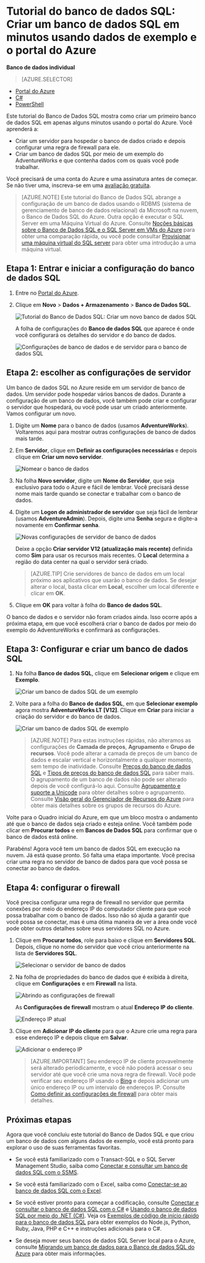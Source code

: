 <properties
	pageTitle="Tutorial do Banco de Dados SQL: Criar um banco de dados SQL | Microsoft Azure"
	description="Tutorial do Banco de Dados SQL: criar um primeiro banco de dados SQL em minutos no portal do Azure com dados de exemplo. Saiba como configurar um servidor de hospedagem e uma regra de firewall."
	keywords="tutorial do banco de dados sql, criar um banco de dados sql"
	services="sql-database"
	documentationCenter=""
	authors="jeffgoll"
	manager="jeffreyg"
	editor="cgronlun"/>


<tags
	ms.service="sql-database"
	ms.workload="data-management"
	ms.tgt_pltfrm="na"
	ms.devlang="na"
	ms.topic="hero-article"
	ms.date="12/01/2015"
	ms.author="jeffreyg"/>

# Tutorial do banco de dados SQL: Criar um banco de dados SQL em minutos usando dados de exemplo e o portal do Azure

**Banco de dados individual**

> [AZURE.SELECTOR]
- [Portal do Azure](sql-database-get-started.md)
- [C#](sql-database-get-started-csharp.md)
- [PowerShell](sql-database-get-started-powershell.md)

Este tutorial do Banco de Dados SQL mostra como criar um primeiro banco de dados SQL em apenas alguns minutos usando o portal do Azure. Você aprenderá a:

- Criar um servidor para hospedar o banco de dados criado e depois configurar uma regra de firewall para ele.
- Criar um banco de dados SQL por meio de um exemplo do AdventureWorks e que contenha dados com os quais você pode trabalhar.

Você precisará de uma conta do Azure e uma assinatura antes de começar. Se não tiver uma, inscreva-se em uma [avaliação gratuita](https://azure.microsoft.com/pricing/free-trial/).

> [AZURE.NOTE] Este tutorial do Banco de Dados SQL abrange a configuração de um banco de dados usando o RDBMS (sistema de gerenciamento de banco de dados relacional) da Microsoft na nuvem, o Banco de Dados SQL do Azure. Outra opção é executar o SQL Server em uma Máquina Virtual do Azure. Consulte [Noções básicas sobre o Banco de Dados SQL e o SQL Server em VMs do Azure](data-management-azure-sql-database-and-sql-server-iaas.md) para obter uma comparação rápida, ou você pode consultar [Provisionar uma máquina virtual do SQL server](../virtual-machines/virtual-machines-windows-classic-portal-sql.md) para obter uma introdução a uma máquina virtual.

## Etapa 1: Entrar e iniciar a configuração do banco de dados SQL
1. Entre no [Portal do Azure](https://portal.azure.com/).
2. Clique em **Novo** > **Dados + Armazenamento** > **Banco de Dados SQL**.

	![Tutorial do Banco de Dados SQL: Criar um novo banco de dados SQL](./media/sql-database-get-started/create-db.png)

	A folha de configurações do **Banco de dados SQL** que aparece é onde você configurará os detalhes do servidor e do banco de dados.

	![Configurações de banco de dados e de servidor para o banco de dados SQL](./media/sql-database-get-started/get-started-dbandserversettings.png)

## Etapa 2: escolher as configurações de servidor
Um banco de dados SQL no Azure reside em um servidor de banco de dados. Um servidor pode hospedar vários bancos de dados. Durante a configuração de um banco de dados, você também pode criar e configurar o servidor que hospedará, ou você pode usar um criado anteriormente. Vamos configurar um novo.

1. Digite um **Nome** para o banco de dados (usamos **AdventureWorks**). Voltaremos aqui para mostrar outras configurações de banco de dados mais tarde.
2. Em **Servidor**, clique em **Definir as configurações necessárias** e depois clique em **Criar um novo servidor**.

	![Nomear o banco de dados](./media/sql-database-get-started/name-and-newserver.png)

3. Na folha **Novo servidor**, digite um **Nome do Servidor**, que seja exclusivo para todo o Azure e fácil de lembrar. Você precisará desse nome mais tarde quando se conectar e trabalhar com o banco de dados.
4. Digite um **Logon de administrador de servidor** que seja fácil de lembrar (usamos **AdventureAdmin**). Depois, digite uma **Senha** segura e digite-a novamente em **Confirmar senha**.

	![Novas configurações de servidor de banco de dados](./media/sql-database-get-started/get-started-serversettings.png)

	 Deixe a opção **Criar servidor V12 (atualização mais recente)** definida como **Sim** para usar os recursos mais recentes. O **Local** determina a região do data center na qual o servidor será criado.

	>[AZURE.TIP] Crie servidores de banco de dados em um local próximo aos aplicativos que usarão o banco de dados. Se desejar alterar o local, basta clicar em **Local**, escolher um local diferente e clicar em **OK**.

5. Clique em **OK** para voltar à folha do **Banco de dados SQL**.

O banco de dados e o servidor não foram criados ainda. Isso ocorre após a próxima etapa, em que você escolherá criar o banco de dados por meio do exemplo do AdventureWorks e confirmará as configurações.

## Etapa 3: Configurar e criar um banco de dados SQL
1. Na folha **Banco de dados SQL**, clique em **Selecionar origem** e clique em **Exemplo**.

	![Criar um banco de dados SQL de um exemplo](./media/sql-database-get-started/new-sample-db.png)

2. Volte para a folha do **Banco de dados SQL**, em que **Selecionar exemplo** agora mostra **AdventureWorks LT [V12]**. Clique em **Criar** para iniciar a criação do servidor e do banco de dados.

	![Criar um banco de dados SQL de exemplo](./media/sql-database-get-started/adworks_create.png)

	>[AZURE.NOTE] Para estas instruções rápidas, não alteramos as configurações de **Camada de preços**, **Agrupamento** e **Grupo de recursos**. Você pode alterar a camada de preços de um banco de dados e escalar vertical e horizontalmente a qualquer momento, sem tempo de inatividade. Consulte [Preços do banco de dados SQL](https://azure.microsoft.com/pricing/details/sql-database/) e [Tipos de preços do banco de dados SQL](sql-database-service-tiers.md) para saber mais. O agrupamento de um banco de dados não pode ser alterado depois de você configurá-lo aqui. Consulte [Agrupamento e suporte a Unicode](https://msdn.microsoft.com/library/ms143726.aspx) para obter detalhes sobre o agrupamento. Consulte [Visão geral do Gerenciador de Recursos do Azure](resource-group-overview.md) para obter mais detalhes sobre os grupos de recursos do Azure.

Volte para o Quadro inicial do Azure, em que um bloco mostra o andamento até que o banco de dados seja criado e esteja online. Você também pode clicar em **Procurar todos** e em **Bancos de Dados SQL** para confirmar que o banco de dados está online.

Parabéns! Agora você tem um banco de dados SQL em execução na nuvem. Já está quase pronto. Só falta uma etapa importante. Você precisa criar uma regra no servidor de banco de dados para que você possa se conectar ao banco de dados.

## Etapa 4: configurar o firewall

Você precisa configurar uma regra de firewall no servidor que permita conexões por meio do endereço IP do computador cliente para que você possa trabalhar com o banco de dados. Isso não só ajuda a garantir que você possa se conectar, mas é uma ótima maneira de ver a área onde você pode obter outros detalhes sobre seus servidores SQL no Azure.

1. Clique em **Procurar todos**, role para baixo e clique em **Servidores SQL**. Depois, clique no nome do servidor que você criou anteriormente na lista de **Servidores SQL**.

	![Selecionar o servidor de banco de dados](./media/sql-database-get-started/browse_dbservers.png)


3. Na folha de propriedades do banco de dados que é exibida à direita, clique em **Configurações** e em **Firewall** na lista.

	![Abrindo as configurações de firewall](./media/sql-database-get-started/db_settings.png)


	As **Configurações de firewall** mostram o atual **Endereço IP do cliente**.

	![Endereço IP atual](./media/sql-database-get-started/firewall_config_client_ip.png)

4. Clique em **Adicionar IP do cliente** para que o Azure crie uma regra para esse endereço IP e depois clique em **Salvar**.

	![Adicionar o endereço IP](./media/sql-database-get-started/firewall_config_new_rule.png)

	>[AZURE.IMPORTANT] Seu endereço IP de cliente provavelmente será alterado periodicamente, e você não poderá acessar o seu servidor até que você crie uma nova regra de firewall. Você pode verificar seu endereço IP usando o [Bing](http://www.bing.com/search?q=my%20ip%20address) e depois adicionar um único endereço IP ou um intervalo de endereços IP. Consulte [Como definir as configurações de firewall](sql-database-configure-firewall-settings.md) para obter mais detalhes.

## Próximas etapas
Agora que você concluiu este tutorial do Banco de Dados SQL e que criou um banco de dados com alguns dados de exemplo, você está pronto para explorar o uso de suas ferramentas favoritas.

- Se você está familiarizado com o Transact-SQL e o SQL Server Management Studio, saiba como [Conectar e consultar um banco de dados SQL com o SSMS](sql-database-connect-query-ssms.md).

- Se você está familiarizado com o Excel, saiba como [Conectar-se ao banco de dados SQL com o Excel](sql-database-connect-excel.md).

- Se você estiver pronto para começar a codificação, consulte [Conectar e consultar o banco de dados SQL com o C#](sql-database-connect-query.md) e [Usando o banco de dados SQL por meio do .NET (C#)](sql-database-develop-dotnet-simple.md). Veja os [Exemplos de código de início rápido para o banco de dados SQL](sql-database-develop-quick-start-client-code-samples.md) para obter exemplos do Node.js, Python, Ruby, Java, PHP e C++ e instruções adicionais para o C#.

- Se deseja mover seus bancos de dados SQL Server local para o Azure, consulte [Migrando um banco de dados para o Banco de dados SQL do Azure](sql-database-cloud-migrate.md) para obter mais informações.

<!---HONumber=AcomDC_0323_2016-->